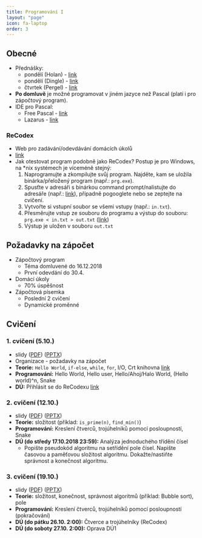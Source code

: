 ```yaml
---
title: Programování I
layout: "page"
icon: fa-laptop
order: 3
---
```


## Obecné
- Přednášky:
  - pondělí (Holan) - [link](https://ksvi.mff.cuni.cz/~holan/)
  - pondělí (Dingle) - [link](https://ksvi.mff.cuni.cz/~dingle/2018/programming_i.html)
  - čtvrtek (Pergel) - [link](https://kam.mff.cuni.cz/~perm/programovani/NNPRG030/index.html)
- **Po domluvě** je možné programovat v jiném jazyce než Pascal (platí i pro zápočtový program). 
- IDE pro Pascal:
  - Free Pascal - [link](https://www.freepascal.org/)
  - Lazarus - [link](https://www.lazarus-ide.org/)

### ReCodex
- Web pro zadávání/odevdávání domácích úkolů
- [link](https://recodex.mff.cuni.cz/)
- Jak otestovat program podobně jako ReCodex? Postup je pro Windows, na \*nix systémech je víceméně stejný: 
  1. Naprogramujte a zkompilujte svůj program. Najděte, kam se uložila binárka/přeložený program (např.: `prg.exe`).
  2. Spusťte v adresáři s binárkou command prompt/nalistujte do adresáře (např.: [link](https://www.digitalcitizen.life/7-ways-launch-command-prompt-windows-7-windows-8)), případně pogooglete nebo se zeptejte na cvičení.
  3.  Vytvořte si vstupní soubor se všemi vstupy (např.: `in.txt`). 
  4.  Přesměrujte vstup ze souboru do programu a výstup do souboru: `prg.exe < in.txt > out.txt` ([link](http://www.ustrem.org/en/articles/redirecting-input-output-streams-en/))
  5.  Výstup je uložen v souboru `out.txt`

## Požadavky na zápočet
- Zápočtový program
  - Téma domluvené do 16.12.2018
  - První odevdání do 30.4.
- Domácí úkoly
  - 70% úspěšnost
- Zápočtová písemka
  - Poslední 2 cvičení
  - Dynamické proměnné

## Cvičení
### 1. cvičení (5.10.)
- slidy ([PDF](data/prg1/cv1/prg1_cv1.pdf)) ([PPTX](data/prg1/cv1/prg1_cv1.pptx))
- Organizace - požadavky na zápočet
- **Teorie:**  `Hello World`, `if-else`, `while`, `for`, I/O, Crt knihovna [link](https://www.freepascal.org/docs-html/rtl/crt/)
- **Programování:** Hello World, Hello user, Hello/Ahoj/Halo World, (Hello world)^n, Snake
- **DÚ:** Přihlásit se do ReCodexu [link](https://recodex.mff.cuni.cz/cs)

### 2. cvičení (12.10.)
- slidy ([PDF](data/prg1/cv2/prg1_cv2.pdf)) ([PPTX](data/prg1/cv2/prg1_cv2.pptx))
- **Teorie:** složitost (příklad: `is_prime(n)`, `find_min()`)
- **Programování:** Kreslení čtverců, trojúhelníků pomocí posloupností, Snake
- **DÚ (do středy 17.10.2018 23:59):** Analýza jednoduchého třídění čísel
  - Popište pseudokód algoritmu na setřídění pole čísel. Napište časovou a paměťovou složitost algoritmu. Dokažte/nastiňte správnost a konečnost algoritmu.

### 3. cvičení (19.10.)
- slidy ([PDF](data/prg1/cv3/prg1_cv3.pdf)) ([PPTX](data/prg1/cv3/prg1_cv3.pptx))
- **Teorie:** složitost, konečnost, správnost algoritmů (příklad: Bubble sort), pole
- **Programování:** Kreslení čtverců, trojúhelníků pomocí posloupností (pokračování)
- **DÚ (do pátku 26.10. 2:00):** Čtverce a trojúhelníky (ReCodex)
- **DÚ (do soboty 27.10. 2:00):** Oprava DÚ1